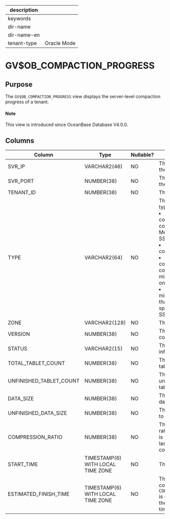 |description||
|---|---|
|keywords||
|dir-name||
|dir-name-en||
|tenant-type|Oracle Mode|

# GV$OB_COMPACTION_PROGRESS

## Purpose

The `GV$OB_COMPACTION_PROGRESS` view displays the server-level compaction progress of a tenant.

<main id="notice" type='explain'>
  <h4>Note</h4>
  <p>This view is introduced since OceanBase Database V4.0.0. </p>
</main>

## Columns

| Column | Type | Nullable? | Description |
|-------------------------|-----------------------------------|------------|--------|
| SVR_IP | VARCHAR2(46) | NO | The IP address of the server. |
| SVR_PORT | NUMBER(38) | NO | The port number of the server. |
| TENANT_ID | NUMBER(38) | NO | The ID of the tenant. |
| TYPE | VARCHAR2(64) | NO | The compaction type. Valid values: <li> `MINI`: minor or L0 compaction that converts MemTables into SSTables.   <li> `MAJOR`: major compaction.   <li> `MINI MINOR`: L1 compaction that combines multiple mini SSTables into one.   <li> `BUF MINOR`: buffer minor compaction that generates special buffer minor SSTables. |
| ZONE | VARCHAR2(128) | NO | The zone. |
| VERSION | NUMBER(38) | NO | The major compaction version. |
| STATUS | VARCHAR2(15) | NO | The status information. |
| TOTAL_TABLET_COUNT | NUMBER(38) | NO | The total number of tablets. |
| UNFINISHED_TABLET_COUNT | NUMBER(38) | NO | The number of uncompleted tablets. |
| DATA_SIZE | NUMBER(38) | NO | The total amount of data to scan. |
| UNFINISHED_DATA_SIZE | NUMBER(38) | NO | The amount of data to scan. |
| COMPRESSION_RATIO | NUMBER(38) | NO | The compression ratio of the data that is written since the last major compaction version. |
| START_TIME | TIMESTAMP(6) WITH LOCAL TIME ZONE | NO | The start time. |
| ESTIMATED_FINISH_TIME | TIMESTAMP(6) WITH LOCAL TIME ZONE | NO | The estimated completion time. If `COMPACTION_PROGRESS` is displayed as 100, the compaction end time is displayed. |
